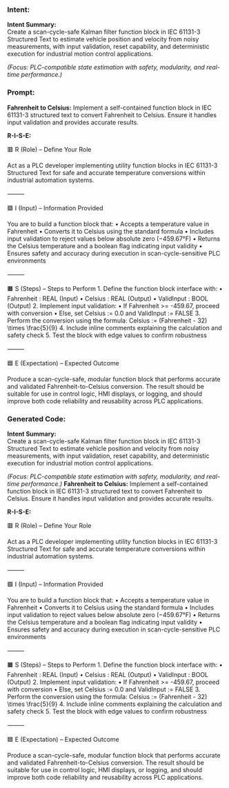 ### Intent:
**Intent Summary:**  
Create a scan-cycle-safe Kalman filter function block in IEC 61131-3 Structured Text to estimate vehicle position and velocity from noisy measurements, with input validation, reset capability, and deterministic execution for industrial motion control applications.  

*(Focus: PLC-compatible state estimation with safety, modularity, and real-time performance.)*

### Prompt:
**Fahrenheit to Celsius:**
Implement a self-contained function block in IEC 61131-3 structured text to convert Fahrenheit to Celsius. Ensure it handles input validation and provides accurate results.

**R-I-S-E:**

🟥 R (Role) – Define Your Role

Act as a PLC developer implementing utility function blocks in IEC 61131-3 Structured Text for safe and accurate temperature conversions within industrial automation systems.

⸻

🟩 I (Input) – Information Provided

You are to build a function block that:
	•	Accepts a temperature value in Fahrenheit
	•	Converts it to Celsius using the standard formula
	•	Includes input validation to reject values below absolute zero (−459.67°F)
	•	Returns the Celsius temperature and a boolean flag indicating input validity
	•	Ensures safety and accuracy during execution in scan-cycle-sensitive PLC environments

⸻

🟧 S (Steps) – Steps to Perform
	1.	Define the function block interface with:
	•	Fahrenheit : REAL (Input)
	•	Celsius : REAL (Output)
	•	ValidInput : BOOL (Output)
	2.	Implement input validation:
	•	If Fahrenheit >= -459.67, proceed with conversion
	•	Else, set Celsius := 0.0 and ValidInput := FALSE
	3.	Perform the conversion using the formula:
Celsius := (Fahrenheit - 32) \times \frac{5}{9}
	4.	Include inline comments explaining the calculation and safety check
	5.	Test the block with edge values to confirm robustness

⸻

🟦 E (Expectation) – Expected Outcome

Produce a scan-cycle-safe, modular function block that performs accurate and validated Fahrenheit-to-Celsius conversion. The result should be suitable for use in control logic, HMI displays, or logging, and should improve both code reliability and reusability across PLC applications.

### Generated Code:
**Intent Summary:**  
Create a scan-cycle-safe Kalman filter function block in IEC 61131-3 Structured Text to estimate vehicle position and velocity from noisy measurements, with input validation, reset capability, and deterministic execution for industrial motion control applications.  

*(Focus: PLC-compatible state estimation with safety, modularity, and real-time performance.)*
**Fahrenheit to Celsius:**
Implement a self-contained function block in IEC 61131-3 structured text to convert Fahrenheit to Celsius. Ensure it handles input validation and provides accurate results.

**R-I-S-E:**

🟥 R (Role) – Define Your Role

Act as a PLC developer implementing utility function blocks in IEC 61131-3 Structured Text for safe and accurate temperature conversions within industrial automation systems.

⸻

🟩 I (Input) – Information Provided

You are to build a function block that:
	•	Accepts a temperature value in Fahrenheit
	•	Converts it to Celsius using the standard formula
	•	Includes input validation to reject values below absolute zero (−459.67°F)
	•	Returns the Celsius temperature and a boolean flag indicating input validity
	•	Ensures safety and accuracy during execution in scan-cycle-sensitive PLC environments

⸻

🟧 S (Steps) – Steps to Perform
	1.	Define the function block interface with:
	•	Fahrenheit : REAL (Input)
	•	Celsius : REAL (Output)
	•	ValidInput : BOOL (Output)
	2.	Implement input validation:
	•	If Fahrenheit >= -459.67, proceed with conversion
	•	Else, set Celsius := 0.0 and ValidInput := FALSE
	3.	Perform the conversion using the formula:
Celsius := (Fahrenheit - 32) \times \frac{5}{9}
	4.	Include inline comments explaining the calculation and safety check
	5.	Test the block with edge values to confirm robustness

⸻

🟦 E (Expectation) – Expected Outcome

Produce a scan-cycle-safe, modular function block that performs accurate and validated Fahrenheit-to-Celsius conversion. The result should be suitable for use in control logic, HMI displays, or logging, and should improve both code reliability and reusability across PLC applications.
